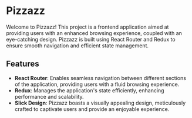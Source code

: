 # Pizzazz

Welcome to Pizzazz! This project is a frontend application aimed at providing users with an enhanced browsing experience, coupled with an eye-catching design. Pizzazz is built using React Router and Redux to ensure smooth navigation and efficient state management.

## Features

- **React Router**: Enables seamless navigation between different sections of the application, providing users with a fluid browsing experience.
- **Redux**: Manages the application's state efficiently, enhancing performance and scalability.
- **Slick Design**: Pizzazz boasts a visually appealing design, meticulously crafted to captivate users and provide an enjoyable experience.
